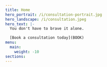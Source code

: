 ```yaml
---
title: Home
hero_portrait: /i/consultation-portrait.jpg
hero_landscape: /i/consultation.jpeg
hero_text: |-
  You don't have to brave it alone.

  [Book a consultation today](BOOK)
menu:
  main:
    weight: -10
sections:
---
```

